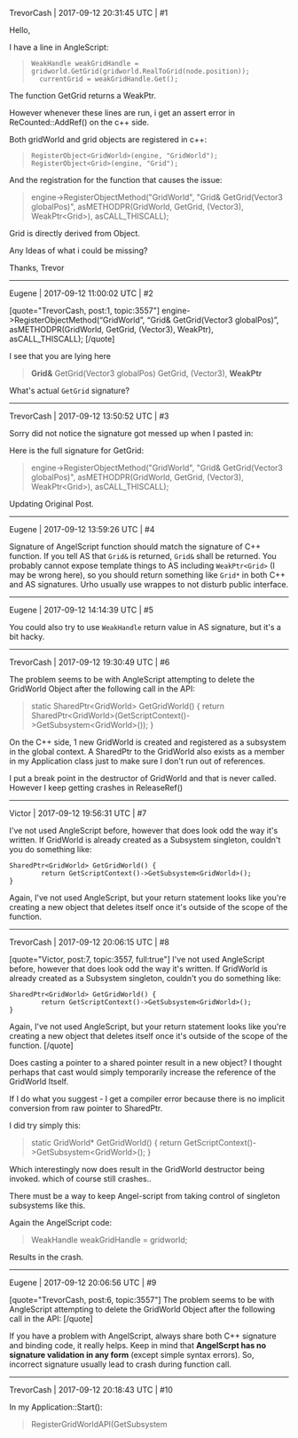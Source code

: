 TrevorCash | 2017-09-12 20:31:45 UTC | #1

Hello,

I have a line in AngleScript:
>     WeakHandle weakGridHandle = gridworld.GetGrid(gridworld.RealToGrid(node.position));
>     	currentGrid = weakGridHandle.Get();

The function GetGrid returns a WeakPtr<Grid>.

However whenever these lines are run, i get an assert error in ReCounted::AddRef() on the c++ side.

Both gridWorld and grid objects are registered in c++:
>     RegisterObject<GridWorld>(engine, "GridWorld");
>     RegisterObject<Grid>(engine, "Grid");

And the registration for the function that causes the issue:

> engine->RegisterObjectMethod("GridWorld", "Grid& GetGrid(Vector3 globalPos)", asMETHODPR(GridWorld, GetGrid, (Vector3), WeakPtr\<Grid>), asCALL_THISCALL);

Grid is directly derived from Object.

Any Ideas of what i could be missing? 

Thanks, Trevor

-------------------------

Eugene | 2017-09-12 11:00:02 UTC | #2

[quote="TrevorCash, post:1, topic:3557"]
engine-&gt;RegisterObjectMethod(“GridWorld”, “Grid& GetGrid(Vector3 globalPos)”, asMETHODPR(GridWorld, GetGrid, (Vector3), WeakPtr), asCALL_THISCALL);
[/quote]

I see that you are lying here
> **Grid&** GetGrid(Vector3 globalPos)
> GetGrid, (Vector3), **WeakPtr**

What's actual `GetGrid` signature?

-------------------------

TrevorCash | 2017-09-12 13:50:52 UTC | #3

Sorry did not notice the signature got messed up when I pasted in:

Here is the full signature for GetGrid:
> engine->RegisterObjectMethod("GridWorld", "Grid& GetGrid(Vector3 globalPos)", asMETHODPR(GridWorld, GetGrid, (Vector3), WeakPtr\<Grid>), asCALL_THISCALL);

Updating Original Post.

-------------------------

Eugene | 2017-09-12 13:59:26 UTC | #4

Signature of AngelScript function should match the signature of C++ function. If you tell AS that `Grid&` is returned, `Grid&` shall be returned.
You probably cannot expose template things to AS including `WeakPtr<Grid>` (I may be wrong here), so you should return something like `Grid*` in both C++ and AS signatures. Urho usually use wrappes to not disturb public interface.

-------------------------

Eugene | 2017-09-12 14:14:39 UTC | #5

You could also try to use `WeakHandle` return value in AS signature, but it's a bit hacky.

-------------------------

TrevorCash | 2017-09-12 19:30:49 UTC | #6

The problem seems to be with AngleScript attempting to delete the GridWorld Object after the following call in the API:

> static SharedPtr\<GridWorld> GetGridWorld()
> {
>     return SharedPtr\<GridWorld>(GetScriptContext()->GetSubsystem\<GridWorld>());
> }

On the C++ side, 1 new GridWorld is created and registered as a subsystem in the global context.
A SharedPtr to the GridWorld also exists as a member in my Application class just to make sure I don't run out of references.  

I put a break point in the destructor of GridWorld and that is never called.  However I keep getting crashes in ReleaseRef()

-------------------------

Victor | 2017-09-12 19:56:31 UTC | #7

I've not used AngleScript before, however that does look odd the way it's written. If GridWorld is already created as a Subsystem singleton, couldn't you do something like:

    SharedPtr<GridWorld> GetGridWorld() { 
            return GetScriptContext()->GetSubsystem<GridWorld>();
    }

Again, I've not used AngleScript, but your return statement looks like you're creating a new object that deletes itself once it's outside of the scope of the function.

-------------------------

TrevorCash | 2017-09-12 20:06:15 UTC | #8

[quote="Victor, post:7, topic:3557, full:true"]
I've not used AngleScript before, however that does look odd the way it's written. If GridWorld is already created as a Subsystem singleton, couldn't you do something like:

    SharedPtr<GridWorld> GetGridWorld() { 
            return GetScriptContext()->GetSubsystem<GridWorld>();
    }

Again, I've not used AngleScript, but your return statement looks like you're creating a new object that deletes itself once it's outside of the scope of the function.
[/quote]

Does casting a pointer to a shared pointer result in a new object?  I thought perhaps that cast would simply temporarily increase the reference of the GridWorld Itself.

If I do what you suggest - I get a compiler error because there is no implicit conversion from raw pointer to SharedPtr.

I did try simply this:
> static GridWorld* GetGridWorld()
> {
>     return GetScriptContext()->GetSubsystem\<GridWorld>();
> }

Which interestingly now does result in the GridWorld destructor being invoked. which of course still crashes..

There must be a way to keep Angel-script from taking control of singleton subsystems like this.

Again the AngelScript code:

> WeakHandle weakGridHandle = gridworld;

Results in the crash.

-------------------------

Eugene | 2017-09-12 20:06:56 UTC | #9

[quote="TrevorCash, post:6, topic:3557"]
The problem seems to be with AngleScript attempting to delete the GridWorld Object after the following call in the API:
[/quote]

If you have a problem with AngelScript, always share both C++ signature and binding code, it really helps.
Keep in mind that **AngelScrpt has no signature validation in any form** (except simple syntax errors). So, incorrect signature usually lead to crash during function call.

-------------------------

TrevorCash | 2017-09-12 20:18:43 UTC | #10

In my Application::Start():

> RegisterGridWorldAPI(GetSubsystem<Script>()->GetScriptEngine());
> context_->RegisterSubsystem(new GridWorld(scene_, cache, camera, cameraPivot, 4, context_));

In my GridWorldAPI.cpp:
> void RegisterGridWorldAPI(asIScriptEngine* engine)
> {
>     RegisterGridWorld(engine);
> }

> static void RegisterGridWorld(asIScriptEngine* engine)  
> {
>      RegisterObject<GridWorld>(engine, "GridWorld");
>
> 	engine->RegisterGlobalFunction("GridWorld@ get_gridworld()", asFUNCTION(GetGridWorld), asCALL_CDECL);
> }

> static GridWorld* GetGridWorld()
> {
>     return GetScriptContext()->GetSubsystem\<GridWorld>();
> }

Edited

-------------------------

Eugene | 2017-09-12 20:30:45 UTC | #11

Try `GridWorld@+ get_gridworld()`

-------------------------

TrevorCash | 2017-09-12 20:31:13 UTC | #12


[quote="Eugene, post:11, topic:3557, full:true"]
Try `GridWorld@+ get_gridworld()`
[/quote]

Thanks Eugene, this worked. Also adding @+ to the member method signatures worked for the GetGrid functions.

Closing

-------------------------

Eugene | 2017-09-12 20:34:14 UTC | #13

I recommend you to read a bit about AS bindings, they are quite sophisticated sometimes.
The main usage of `@` references is to give new object to AS (you should AddRef here)
I suggest to always use `@+` references because they behave as native pointers in bindings.

-------------------------

